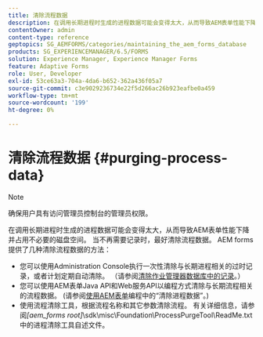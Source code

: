 ```yaml
---
title: 清除流程数据
description: 在调用长期进程时生成的进程数据可能会变得太大，从而导致AEM表单性能下降并占用不必要的磁盘空间。 了解如何清除流程数据。
contentOwner: admin
content-type: reference
geptopics: SG_AEMFORMS/categories/maintaining_the_aem_forms_database
products: SG_EXPERIENCEMANAGER/6.5/FORMS
solution: Experience Manager, Experience Manager Forms
feature: Adaptive Forms
role: User, Developer
exl-id: 53ce63a3-704a-4da6-b652-362a436f05a7
source-git-commit: c3e9029236734e22f5d266ac26b923eafbe0a459
workflow-type: tm+mt
source-wordcount: '199'
ht-degree: 0%

---
```


# 清除流程数据 {#purging-process-data}

>[!NOTE]
> 
> 确保用户具有访问管理员控制台的管理员权限。

在调用长期进程时生成的进程数据可能会变得太大，从而导致AEM表单性能下降并占用不必要的磁盘空间。 当不再需要记录时，最好清除流程数据。 AEM forms提供了几种清除流程数据的方法：

* 您可以使用Administration Console执行一次性清除与长期进程相关的过时记录，或者计划定期自动清除。 （请参阅[清除作业管理器数据库中的记录](/help/forms/using/admin-help/purge-records-job-manager-database.md#purge-records-from-the-job-manager-database)。）
* 您可以使用AEM表单Java API和Web服务API以编程方式清除与长期流程相关的流程数据。 (请参阅[使用AEM表单](https://www.adobe.com/go/learn_aemforms_programming_63)编程中的“清除进程数据”。)
* 使用流程清除工具，根据流程名称和其它参数清除流程。 有关详细信息，请参阅&#x200B;*[aem_forms root]*\sdk\misc\Foundation\ProcessPurgeTool\ReadMe.txt中的进程清除工具自述文件。
